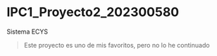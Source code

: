 # IPC1_Proyecto2_202300580
Sistema ECYS
> Este proyecto es uno de mis favoritos, pero no lo he continuado
